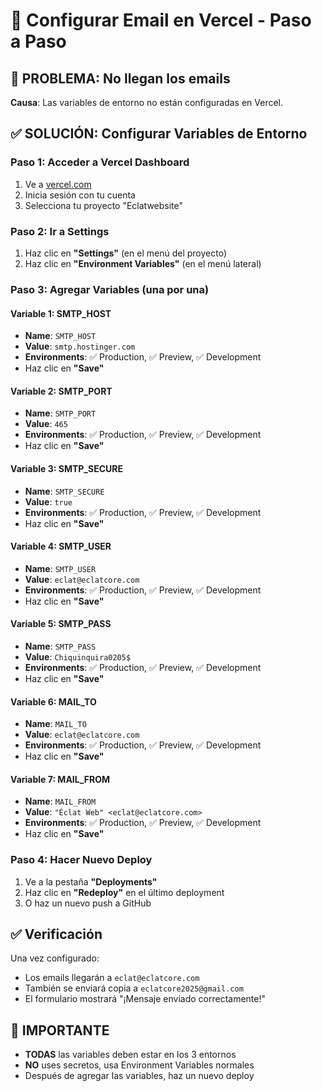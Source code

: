 # 📧 Configurar Email en Vercel - Paso a Paso

## 🚨 PROBLEMA: No llegan los emails
**Causa**: Las variables de entorno no están configuradas en Vercel.

## ✅ SOLUCIÓN: Configurar Variables de Entorno

### Paso 1: Acceder a Vercel Dashboard
1. Ve a [vercel.com](https://vercel.com)
2. Inicia sesión con tu cuenta
3. Selecciona tu proyecto "Eclatwebsite"

### Paso 2: Ir a Settings
1. Haz clic en **"Settings"** (en el menú del proyecto)
2. Haz clic en **"Environment Variables"** (en el menú lateral)

### Paso 3: Agregar Variables (una por una)

#### Variable 1: SMTP_HOST
- **Name**: `SMTP_HOST`
- **Value**: `smtp.hostinger.com`
- **Environments**: ✅ Production, ✅ Preview, ✅ Development
- Haz clic en **"Save"**

#### Variable 2: SMTP_PORT
- **Name**: `SMTP_PORT`
- **Value**: `465`
- **Environments**: ✅ Production, ✅ Preview, ✅ Development
- Haz clic en **"Save"**

#### Variable 3: SMTP_SECURE
- **Name**: `SMTP_SECURE`
- **Value**: `true`
- **Environments**: ✅ Production, ✅ Preview, ✅ Development
- Haz clic en **"Save"**

#### Variable 4: SMTP_USER
- **Name**: `SMTP_USER`
- **Value**: `eclat@eclatcore.com`
- **Environments**: ✅ Production, ✅ Preview, ✅ Development
- Haz clic en **"Save"**

#### Variable 5: SMTP_PASS
- **Name**: `SMTP_PASS`
- **Value**: `Chiquinquira0205$`
- **Environments**: ✅ Production, ✅ Preview, ✅ Development
- Haz clic en **"Save"**

#### Variable 6: MAIL_TO
- **Name**: `MAIL_TO`
- **Value**: `eclat@eclatcore.com`
- **Environments**: ✅ Production, ✅ Preview, ✅ Development
- Haz clic en **"Save"**

#### Variable 7: MAIL_FROM
- **Name**: `MAIL_FROM`
- **Value**: `"Éclat Web" <eclat@eclatcore.com>`
- **Environments**: ✅ Production, ✅ Preview, ✅ Development
- Haz clic en **"Save"**

### Paso 4: Hacer Nuevo Deploy
1. Ve a la pestaña **"Deployments"**
2. Haz clic en **"Redeploy"** en el último deployment
3. O haz un nuevo push a GitHub

## ✅ Verificación
Una vez configurado:
- Los emails llegarán a `eclat@eclatcore.com`
- También se enviará copia a `eclatcore2025@gmail.com`
- El formulario mostrará "¡Mensaje enviado correctamente!"

## 🚨 IMPORTANTE
- **TODAS** las variables deben estar en los 3 entornos
- **NO** uses secretos, usa Environment Variables normales
- Después de agregar las variables, haz un nuevo deploy
